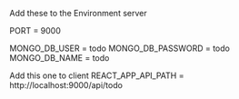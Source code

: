 Add these to the Environment server

PORT = 9000

MONGO_DB_USER = todo MONGO_DB_PASSWORD = todo MONGO_DB_NAME = todo

Add this one to client REACT_APP_API_PATH = http://localhost:9000/api/todo
